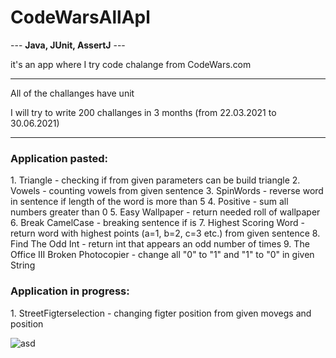 <h1>CodeWarsAllApl</h1>

--- <b>Java, JUnit, AssertJ</b> ---

it's an app where I try code chalange from CodeWars.com

---
All of the challanges have unit

I will try to write 200 challanges in 3 months (from 22.03.2021 to 30.06.2021)

---
<h3>Application pasted:</h3>
1. Triangle - checking if from given parameters can be build triangle
2. Vowels - counting vowels from given sentence
3. SpinWords - reverse word in sentence if length of the word is more than 5
4. Positive - sum all numbers greater than 0
5. Easy Wallpaper - return needed roll of wallpaper
6. Break CamelCase - breaking sentence if is 
7. Highest Scoring Word - return word with highest points (a=1, b=2, c=3 etc.) from given sentence
8. Find The Odd Int - return int that appears an odd number of times
9. The Office III Broken Photocopier - change all "0" to "1" and "1" to "0" in given String

<h3>Application in progress:</h3>
1. StreetFigterselection - changing figter position from given movegs and position

![asd](https://images.duckduckgo.com/iu/?u=http%3A%2F%2Fwww.fightersgeneration.com%2Fnp5%2Fgm%2Fsf2ce-s2.jpg&f=1)
